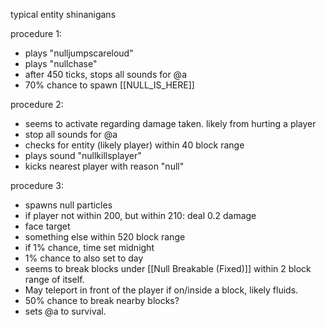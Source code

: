 typical entity shinanigans



procedure 1:
- plays "nulljumpscareloud"
- plays "nullchase"
- after 450 ticks, stops all sounds for @a
- 70% chance to spawn [[NULL_IS_HERE]]

procedure 2:
- seems to activate regarding damage taken. likely from hurting a player
- stop all sounds for @a
- checks for entity (likely player) within 40 block range
- plays sound "nullkillsplayer"
- kicks nearest player with reason "null"


procedure 3:
- spawns null particles
- if player not within 200, but within 210: deal 0.2 damage
- face target
- something else within 520 block range
- if 1% chance, time set midnight
- 1% chance to also set to day
- seems to break blocks under [[Null Breakable (Fixed)]] within 2 block range of itself.
- May teleport in front of the player if on/inside a block, likely fluids.
- 50% chance to break nearby blocks?
- sets @a to survival.